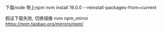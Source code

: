 下载node 带上npm
nvm install 16.0.0 --reinstall-packages-from=current

假设下载失败, 切换镜像
nvm npm_mirror https://npm.taobao.org/mirrors/npm/
